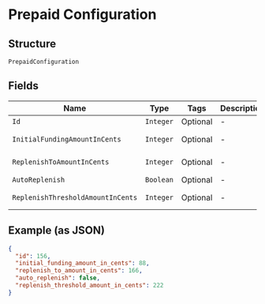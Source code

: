 
# Prepaid Configuration

## Structure

`PrepaidConfiguration`

## Fields

| Name | Type | Tags | Description | Getter | Setter |
|  --- | --- | --- | --- | --- | --- |
| `Id` | `Integer` | Optional | - | Integer getId() | setId(Integer id) |
| `InitialFundingAmountInCents` | `Integer` | Optional | - | Integer getInitialFundingAmountInCents() | setInitialFundingAmountInCents(Integer initialFundingAmountInCents) |
| `ReplenishToAmountInCents` | `Integer` | Optional | - | Integer getReplenishToAmountInCents() | setReplenishToAmountInCents(Integer replenishToAmountInCents) |
| `AutoReplenish` | `Boolean` | Optional | - | Boolean getAutoReplenish() | setAutoReplenish(Boolean autoReplenish) |
| `ReplenishThresholdAmountInCents` | `Integer` | Optional | - | Integer getReplenishThresholdAmountInCents() | setReplenishThresholdAmountInCents(Integer replenishThresholdAmountInCents) |

## Example (as JSON)

```json
{
  "id": 156,
  "initial_funding_amount_in_cents": 88,
  "replenish_to_amount_in_cents": 166,
  "auto_replenish": false,
  "replenish_threshold_amount_in_cents": 222
}
```

